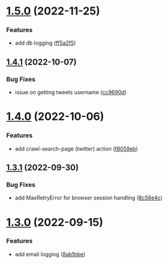 # [1.5.0](https://github.com/ghorbani-mohammad/Social-Networks-Crawler/compare/v1.4.1...v1.5.0) (2022-11-25)


### Features

* add db logging ([ff5a2f5](https://github.com/ghorbani-mohammad/Social-Networks-Crawler/commit/ff5a2f55bd7c2215b5274144260e4e8078714419))



## [1.4.1](https://github.com/ghorbani-mohammad/Social-Networks-Crawler/compare/v1.4.0...v1.4.1) (2022-10-07)


### Bug Fixes

* issue on getting tweets username ([cc9690d](https://github.com/ghorbani-mohammad/Social-Networks-Crawler/commit/cc9690d6dfeb9752d80a442cebec4a97137c6464))



# [1.4.0](https://github.com/ghorbani-mohammad/Social-Networks-Crawler/compare/v1.3.1...v1.4.0) (2022-10-06)


### Features

* add crawl-search-page (twitter) action ([f8059eb](https://github.com/ghorbani-mohammad/Social-Networks-Crawler/commit/f8059eb031b7f2921c638689098836c28bbaee32))



## [1.3.1](https://github.com/ghorbani-mohammad/Social-Networks-Crawler/compare/v1.3.0...v1.3.1) (2022-09-30)


### Bug Fixes

* add MaxRetryError for browser session handling ([8c56e4c](https://github.com/ghorbani-mohammad/Social-Networks-Crawler/commit/8c56e4caf84f29b340307a736002c56cdcb10e4d))



# [1.3.0](https://github.com/ghorbani-mohammad/Social-Networks-Crawler/compare/v1.2.1...v1.3.0) (2022-09-15)


### Features

* add email logging ([8ab1bbe](https://github.com/ghorbani-mohammad/Social-Networks-Crawler/commit/8ab1bbeda2f0cef174a0836dd9ee8e32378143a5))



